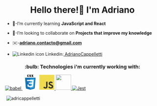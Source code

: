 <h1 align="center">Hello there!👋 I'm Adriano</h1>
<!--- <h3 align="center">I'm a Front-End Developer</h3>--->

- 🌱-I’m currently learning **JavaScript and React**

- 👀-I’m looking to collaborate on **Projects that improve my knowledge**

- ✉️-**adriano.contacto@gmail.com**

- <img src="https://image.flaticon.com/icons/png/128/174/174857.png" alt="Linkedin icon" width="20" height="20"> Linkedin:<a href="https://www.linkedin.com/in/adriano-cappelletti-a114571b7/" target="_BLANK"> AdrianoCappelletti</a> 



<h3 align="center">:bulb: Technologies i'm currently working with:</h3>
<p align="left"> 
 <a href="https://developer.mozilla.org/en-US/docs/Glossary/HTML5" target="_blank"> <img        src="https://upload.wikimedia.org/wikipedia/commons/thumb/6/61/HTML5_logo_and_wordmark.svg/250px-HTML5_logo_and_wordmark.svg.png" alt="babel" width="50" height="50"/> </a> 
 <a href="https://www.w3schools.com/css/" target="_blank"> <img src="https://raw.githubusercontent.com/devicons/devicon/master/icons/css3/css3-original-wordmark.svg" alt="css3"  width="50" height="50"/></a> 
 <a href="https://developer.mozilla.org/en-US/docs/Web/JavaScript" target="_blank"> <img src="https://raw.githubusercontent.com/devicons/devicon/master/icons/javascript/javascript-original.svg" alt="javascript" width="50" height="50"/> </a>
 <a href="https://www.cypress.io" target="_blank"> <img src="https://encrypted-tbn0.gstatic.com/images?q=tbn:ANd9GcRZ6-sVRAfV0OykU9ufMJDTorjj9NBBLAgSy3bkiBhVeR5IwoZmifWq5T1hJF32AflHgIM&usqp=CAU" width="50" height="50"/> </a>
<a href="https://jestjs.io/" target="_blank"><img src="https://miro.medium.com/max/640/1*veOyRtKTPeoqC_VlWNUc5Q.png" alt="Jest" width="auto" height="60"><a/>
</p>

<p>&nbsp;<img align="center" src="https://github-readme-stats.vercel.app/api?username=adricappelletti&show_icons=true&theme=vision-friendly-dark" alt="adricappelletti" /></p>

<!---
AdriCappelletti/AdriCappelletti is a ✨ special ✨ repository because its `README.md` (this file) appears on your GitHub profile.
You can click the Preview link to take a look at your changes.
--->
